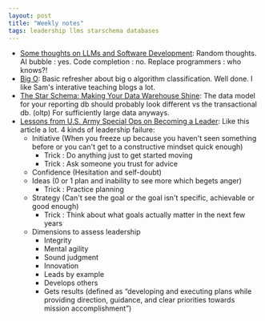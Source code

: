 ```yaml
---
layout: post
title: "Weekly notes"
tags: leadership llms starschema databases
---
```


* [Some thoughts on LLMs and Software Development](https://martinfowler.com/articles/202508-ai-thoughts.html): Random thoughts. AI bubble : yes. Code completion : no. Replace programmers : who knows?!
* [Big O](https://samwho.dev/big-o/): Basic refresher about big o algorithm classification. Well done. I like Sam's interative teaching blogs a lot.
* [The Star Schema: Making Your Data Warehouse Shine](https://motherduck.com/learn-more/star-schema-data-warehouse-guide/): The data model for your reporting db should probably look different vs the transactional db. (oltp) For sufficiently large data anyways.
* [Lessons from U.S. Army Special Ops on Becoming a Leader](https://hbr.org/2025/08/lessons-from-u-s-army-special-ops-on-becoming-a-leader): Like this article a lot. 4 kinds of leadership failure:
  * Initiative (When you freeze up because you haven't seen something before or you can't get to a constructive mindset quick enough)
    * Trick : Do anything just to get started moving
    * Trick : Ask someone you trust for advice
  * Confidence (Hesitation and self-doubt)
  * Ideas (0 or 1 plan and inability to see more which begets anger)
    * Trick : Practice planning
  * Strategy (Can't see the goal or the goal isn't specific, achievable or good enough)
    * Trick : Think about what goals actually matter in the next few years
  * Dimensions to assess leadership
    * Integrity
    * Mental agility
    * Sound judgment
    * Innovation
    * Leads by example
    * Develops others
    * Gets results (defined as “developing and executing plans while providing direction, guidance, and clear priorities towards mission accomplishment”)